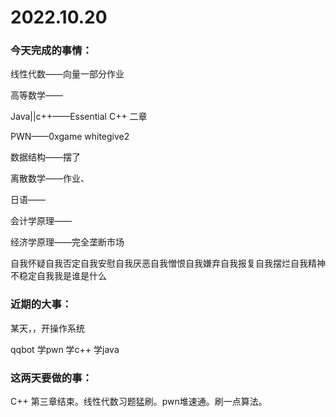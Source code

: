 # 2022.10.20

### 今天完成的事情：

线性代数——向量一部分作业

高等数学——

Java||c++——Essential C++ 二章

PWN——0xgame whitegive2

数据结构——摆了

离散数学——作业、

日语——

会计学原理——

经济学原理——完全垄断市场

自我怀疑自我否定自我安慰自我厌恶自我憎恨自我嫌弃自我报复自我摆烂自我精神不稳定自我我是谁是什么

### 近期的大事：

某天，，开操作系统

qqbot 学pwn 学c++ 学java

### 这两天要做的事：

C++ 第三章结束。线性代数习题猛刷。pwn堆速通。刷一点算法。

